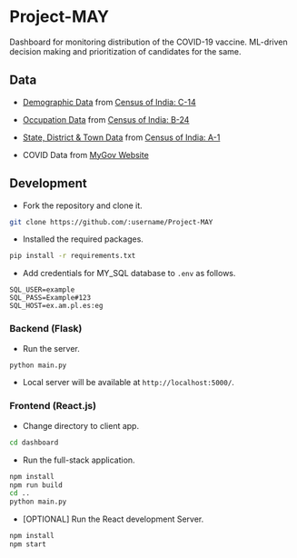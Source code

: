 # Project-MAY

Dashboard for monitoring distribution of the COVID-19 vaccine. ML-driven decision making and prioritization of candidates for the same.

## Data

* [Demographic Data](resources/data/censusindia.gov.in/census_age.csv) from [Census of India: C-14](https://censusindia.gov.in/2011census/C-series/C-14.html)

* [Occupation Data](resources/data/censusindia.gov.in/census_occupation.csv) from [Census of India: B-24](https://censusindia.gov.in/2011census/B-series/B_24.html)

* [State, District & Town Data](resources/data/censusindia.gov.in/census_district.csv) from [Census of India: A-1](http://censusindia.gov.in/2011census/A-1_NO_OF_VILLAGES_TOWNS_HOUSEHOLDS_POPULATION_AND_AREA.xlsx)

* COVID Data from [MyGov Website](https://www.mygov.in/covid-19)

## Development

* Fork the repository and clone it.

```bash
git clone https://github.com/:username/Project-MAY
```

* Installed the required packages.

```bash
pip install -r requirements.txt
```

* Add credentials for MY_SQL database to `.env` as follows.

```text
SQL_USER=example
SQL_PASS=Example#123
SQL_HOST=ex.am.pl.es:eg
```

### Backend (Flask)

* Run the server.

```bash
python main.py
```

* Local server will be available at `http://localhost:5000/`.

### Frontend (React.js)

* Change directory to client app.

```bash
cd dashboard
```

* Run the full-stack application.

```bash
npm install
npm run build
cd ..
python main.py
```

* \[OPTIONAL\] Run the React development Server.

```bash
npm install
npm start
```
